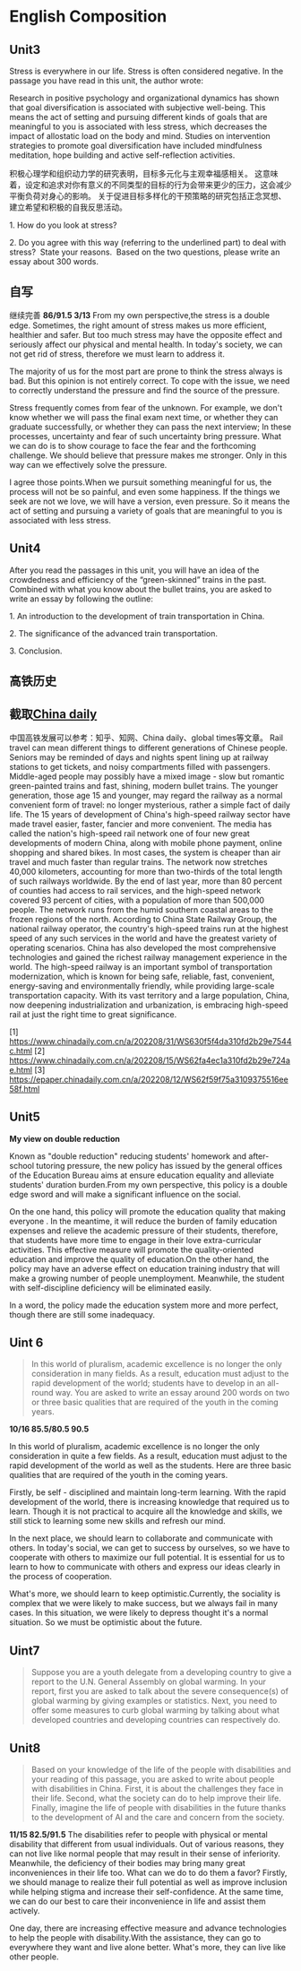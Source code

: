 # English Composition
## Unit3
Stress is everywhere in our life. Stress is often considered negative. In the passage you have read in this unit, the author wrote: 

Research in positive psychology and organizational dynamics has shown that goal diversification is associated with subjective well-being. 
This means the act of setting and pursuing different kinds of goals that are meaningful to you is associated with less stress, which decreases the impact of allostatic load on the body and mind. 
Studies on intervention strategies to promote goal diversification have included mindfulness meditation, hope building and active self-reflection activities.

积极心理学和组织动力学的研究表明，目标多元化与主观幸福感相关。
这意味着，设定和追求对你有意义的不同类型的目标的行为会带来更少的压力，这会减少平衡负荷对身心的影响。
关于促进目标多样化的干预策略的研究包括正念冥想、建立希望和积极的自我反思活动。


1\. How do you look at stress?

2\. Do you agree with this way (referring to the underlined part) to deal with stress?  State your reasons.  
Based on the two questions, please write an essay about 300 words.

## 自写
继续完善
**86/91.5  3/13**
From my own perspective,the stress is a double edge. Sometimes, the right amount of stress makes us more efficient, healthier and safer. But too much stress may have the opposite effect and seriously affect our physical and mental health. In today's society, we can not get rid of stress, therefore we must learn to address it.

The majority of us for the most part are prone to think the stress always is bad. But this opinion is not entirely correct. To cope with the issue, we need to correctly understand the pressure and find the source of the pressure.

Stress frequently comes from fear of the unknown. For example, we don't know whether we will pass the final exam next time, or whether they can graduate successfully, or whether they can pass the next interview; In these processes, uncertainty and fear of such uncertainty bring pressure. What we can do is to show courage to face the fear and the forthcoming challenge. We should believe that pressure makes me stronger. Only in this way can we effectively solve the pressure.

I agree those points.When we pursuit something meaningful for us, the process will not be so painful, and even some happiness. If the things we seek are not we love, we will have a version, even pressure. So it means the act of setting and pursuing a variety of goals that are meaningful to you is associated with less stress.

## Unit4

After you read the passages in this unit, you will have an idea of the crowdedness and efficiency of the “green-skinned” trains in the past. Combined with what you know about the bullet trains, you are asked to write an essay by following the outline:

1\. An introduction to the development of train transportation in China.

2\. The significance of the advanced train transportation.

3\. Conclusion.

## 高铁历史



## 截取[China daily](https://www.chinadaily.com.cn/a/202210/25/WS635733cfa310fd2b29e7e520.html)
中国高铁发展可以参考：知乎、知网、China daily、global times等文章。
Rail travel can mean different things to different generations of Chinese people. Seniors may be reminded of days and nights spent lining up at railway stations to get tickets, and noisy compartments filled with passengers. Middle-aged people may possibly have a mixed image - slow but romantic green-painted trains and fast, shining, modern bullet trains.
The younger generation, those age 15 and younger, may regard the railway as a normal convenient form of travel: no longer mysterious, rather a simple fact of daily life.
The 15 years of development of China's high-speed railway sector have made travel easier, faster, fancier and more convenient.
The media has called the nation's high-speed rail network one of four new great developments of modern China, along with mobile phone payment, online shopping and shared bikes.
In most cases, the system is cheaper than air travel and much faster than regular trains.
The network now stretches 40,000 kilometers, accounting for more than two-thirds of the total length of such railways worldwide. By the end of last year, more than 80 percent of counties had access to rail services, and the high-speed network covered 93 percent of cities, with a population of more than 500,000 people.
The network runs from the humid southern coastal areas to the frozen regions of the north.
According to China State Railway Group, the national railway operator, the country's high-speed trains run at the highest speed of any such services in the world and have the greatest variety of operating scenarios. China has also developed the most comprehensive technologies and gained the richest railway management experience in the world.
The high-speed railway is an important symbol of transportation modernization, which is known for being safe, reliable, fast, convenient, energy-saving and environmentally friendly, while providing large-scale transportation capacity. With its vast territory and a large population, China, now deepening industrialization and urbanization, is embracing high-speed rail at just the right time to great significance.

[1] https://www.chinadaily.com.cn/a/202208/31/WS630f5f4da310fd2b29e7544c.html
[2] https://www.chinadaily.com.cn/a/202208/15/WS62fa4ec1a310fd2b29e724ae.html
[3] https://epaper.chinadaily.com.cn/a/202208/12/WS62f59f75a3109375516ee58f.html


## Unit5
**My view on double reduction**

Known as "double reduction" reducing students' homework and after-school tutoring pressure, the new policy has issued by the general offices of the Education Bureau aims at ensure education equality and alleviate students' duration burden.From my own perspective, this policy is a double edge sword and will make a significant influence on the social.

On the one hand, this policy will promote the education quality that making everyone . In the meantime, it will reduce the burden of family education expenses and relieve the academic pressure of their students, therefore, that students have more time to engage in their love extra-curricular activities. This effective measure will promote the quality-oriented education and improve the quality of education.On the other hand, the policy may have an adverse effect on education training industry that will make a growing number of people unemployment. Meanwhile, the student with self-discipline deficiency will be eliminated easily.

In a word, the policy made the education system more and more perfect, though there are still some inadequacy.


## Uint 6
> In this world of pluralism, academic excellence is no longer the only consideration in many fields. As a result, education must adjust to the rapid development of the world; students have to develop in an all-round way. You are asked to write an essay around 200 words on two or three basic qualities that are required of the youth in the coming years.

**10/16  85.5/80.5  90.5**

In this world of pluralism, academic excellence is no longer the only consideration in quite a few fields. As a result, education must adjust to the rapid development of the world as well as the students. Here are three basic qualities that are required of the youth in the coming years.

Firstly, be self - disciplined and maintain long-term learning. With the rapid development of the world, there is increasing knowledge that required us to learn. Though it is not practical to acquire all the knowledge and skills, we still stick to learning some new skills and refresh our mind.

In the next place, we should learn to collaborate and communicate with others. In today's social, we can get to success by ourselves, so we have to cooperate with others to maximize our full potential. It is essential for us to learn to how to communicate with others and express our ideas clearly in the process of cooperation.

What's more, we should learn to keep optimistic.Currently, the sociality is complex that we were likely to make success, but we always fail in many cases. In this situation, we were likely to depress thought it's a normal situation. So we must be optimistic about the future.



## Uint7
> Suppose you are a youth delegate from a developing country to give a report to the U.N. General Assembly on global warming. In your report, first you are asked to talk about the severe consequence(s) of global warming by giving examples or statistics. Next, you need to offer some measures to curb global warming by talking about what developed countries and developing countries can respectively do.


## Unit8
> Based on your knowledge of the life of the people with disabilities and your reading of this passage, you are asked to write about people with disabilities in China. 
> First, it is about the challenges they face in their life. 
> Second, what the society can do to help improve their life.
> Finally, imagine the life of people with disabilities in the future thanks to the development of AI and the care and concern from the society.

**11/15  82.5/91.5**
The disabilities refer to people with physical or mental disability that different from usual individuals. Out of various reasons, they can not live like normal people that may result in their sense of inferiority. Meanwhile, the deficiency of their bodies may bring many great inconveniences in their life too.
What can we do to do them a favor?
 Firstly, we should manage to realize their full potential as well as improve inclusion while helping stigma and increase their self-confidence. At the same time, we can do our best to care their inconvenience in life and assist them actively.

One day, there are increasing effective measure and advance technologies to help the people with disability.With the assistance, they can go to everywhere they want and live alone better. What's more, they can live like other people.

















